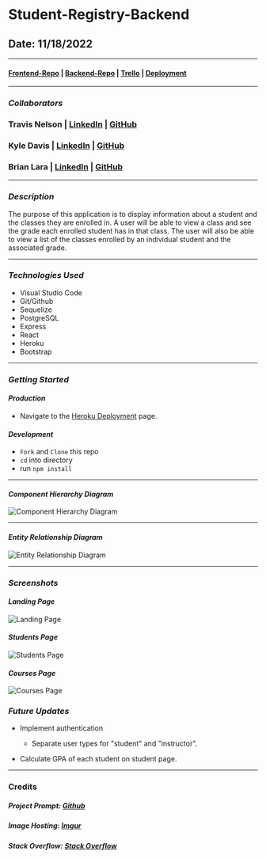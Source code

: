 # Student-Registry-Backend

## Date: 11/18/2022

---

#### [Frontend-Repo](https://github.com/tnel91/student-registry-frontend) | [Backend-Repo](https://github.com/tnel91/student-registry-backend) | [Trello](https://trello.com/b/BA8BnKnE/student-registry) | [Deployment](https://main.dyzqsxxtteyld.amplifyapp.com/)

---

### **_Collaborators_**

### Travis Nelson | [LinkedIn](https://www.linkedin.com/in/travis-nelson91/) | [GitHub](https://github.com/tnel91)

### Kyle Davis | [LinkedIn](https://www.linkedin.com/in/kyle-davis-c/) | [GitHub](https://github.com/KyleDavis1985)

### Brian Lara | [LinkedIn](https://www.linkedin.com/in/brian-lara/) | [GitHub](https://github.com/BrianDLara)

---

### **_Description_**

The purpose of this application is to display information about a student and the classes they are enrolled in. A user will be able to view a class and see the grade each enrolled student has in that class. The user will also be able to view a list of the classes enrolled by an individual student and the associated grade.

---

### **_Technologies Used_**

- Visual Studio Code
- Git/Github
- Sequelize
- PostgreSQL
- Express
- React
- Heroku
- Bootstrap

---

### **_Getting Started_**

#### _Production_

- Navigate to the [Heroku Deployment](https://student-registry-app.herokuapp.com/) page.

#### _Development_

- `Fork` and `Clone` this repo
- `cd` into directory
- run `npm install`

---

#### _Component Hierarchy Diagram_

![Component Hierarchy Diagram](https://i.imgur.com/XcxmaLy.png)

---

#### _Entity Relationship Diagram_

![Entity Relationship Diagram](https://i.imgur.com/l24rURBl.png)

---

### **_Screenshots_**

#### _Landing Page_

![Landing Page](https://i.imgur.com/WgQ23Ok.png)

#### _Students Page_

![Students Page](https://i.imgur.com/4mwDVSn.png)

#### _Courses Page_

![Courses Page](https://i.imgur.com/x1KCsU0.png)

### **_Future Updates_**

- Implement authentication

  - Separate user types for "student" and "instructor".

- Calculate GPA of each student on student page.

---

### Credits

##### Project Prompt: [Github](https://github.com/SEI-R-9-19/u3_interview_prep_group_hackathon)

##### Image Hosting: [Imgur](https://imgur.com)

##### Stack Overflow: [Stack Overflow](https://stackoverflow.com/)
